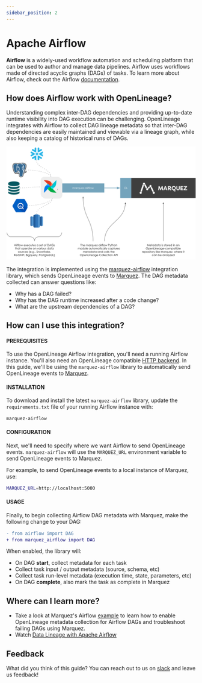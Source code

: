 ```yaml
---
sidebar_position: 2
---
```


# Apache Airflow

**Airflow** is a widely-used workflow automation and scheduling platform that can be used to author and manage data pipelines. Airflow uses workflows made of directed acyclic graphs (DAGs) of tasks. To learn more about Airflow, check out the Airflow [documentation](https://airflow.apache.org/docs/apache-airflow/stable/index.html).

## How does Airflow work with OpenLineage?

Understanding complex inter-DAG dependencies and providing up-to-date runtime visibility into DAG execution can be challenging. OpenLineage integrates with Airflow to collect DAG lineage metadata so that inter-DAG dependencies are easily maintained and viewable via a lineage graph, while also keeping a catalog of historical runs of DAGs.

![image](./af-schematic.svg)


The integration is implemented using the [marquez-airflow](https://pypi.org/project/marquez-airflow)  integration library, which sends OpenLineage events to [Marquez](https://marquezproject.ai). The DAG metadata collected can answer questions like:

* Why has a DAG failed?
* Why has the DAG runtime increased after a code change?
* What are the upstream dependencies of a DAG?


## How can I use this integration?

#### PREREQUISITES

To use the OpenLineage Airflow integration, you'll need a running Airflow instance. You'll also need an OpenLineage compatible [HTTP backend](https://github.com/OpenLineage/OpenLineage#scope). In this guide, we'll be using the `marquez-airflow` library to automatically send OpenLineage events to [Marquez](https://marquezproject.ai).

#### INSTALLATION

To download and install the latest `marquez-airflow` library, update the `requirements.txt` file of your running Airflow instance with: 

```
marquez-airflow
```

#### CONFIGURATION

Next, we'll need to specify where we want Airflow to send OpenLineage events. `marquez-airflow` will use the `MARQUEZ_URL` environment variable to send OpenLineage events to Marquez.

For example, to send OpenLineage events to a local instance of Marquez, use:

```bash
MARQUEZ_URL=http://localhost:5000
```

#### USAGE

Finally, to begin collecting Airflow DAG metadata with Marquez, make the following change to your DAG:

```diff
- from airflow import DAG
+ from marquez_airflow import DAG
```

When enabled, the library will:

* On DAG **start**, collect metadata for each task
* Collect task input / output metadata (source, schema, etc)
* Collect task run-level metadata (execution time, state, parameters, etc)
* On DAG **complete**, also mark the task as complete in Marquez

## Where can I learn more?

* Take a look at Marquez's Airflow [example](https://github.com/MarquezProject/marquez/tree/main/examples/airflow) to learn how to enable OpenLineage metadata collection for Airflow DAGs and troubleshoot failing DAGs using Marquez.
* Watch [Data Lineage with Apache Airflow](https://www.youtube.com/watch?v=dfRetdg9444)

## Feedback

What did you think of this guide? You can reach out to us on [slack](http://bit.ly/OpenLineageSlack) and leave us feedback!  
